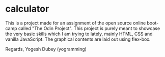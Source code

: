 # calculator


This is a project made for an assignment of the open source online boot-camp called "The Odin Project". This project is purely meant to showcase the very basic skills which I am trying to lately, mainly HTML, CSS and vanilla JavaScript. The graphical contents are laid out using flex-box.

Regards,
Yogesh Dubey
(yogramming)